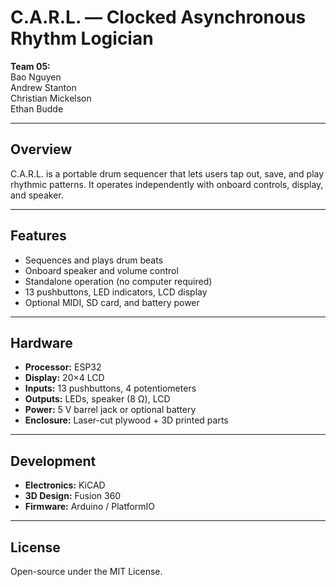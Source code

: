 # C.A.R.L. — Clocked Asynchronous Rhythm Logician

**Team 05:**  
Bao Nguyen  
Andrew Stanton  
Christian Mickelson  
Ethan Budde  

---

## Overview
C.A.R.L. is a portable drum sequencer that lets users tap out, save, and play rhythmic patterns. It operates independently with onboard controls, display, and speaker.

---

## Features
- Sequences and plays drum beats  
- Onboard speaker and volume control  
- Standalone operation (no computer required)  
- 13 pushbuttons, LED indicators, LCD display  
- Optional MIDI, SD card, and battery power  

---

## Hardware
- **Processor:** ESP32  
- **Display:** 20×4 LCD  
- **Inputs:** 13 pushbuttons, 4 potentiometers  
- **Outputs:** LEDs, speaker (8 Ω), LCD  
- **Power:** 5 V barrel jack or optional battery  
- **Enclosure:** Laser-cut plywood + 3D printed parts  

---

## Development
- **Electronics:** KiCAD  
- **3D Design:** Fusion 360  
- **Firmware:** Arduino / PlatformIO  

---

## License
Open-source under the MIT License.
